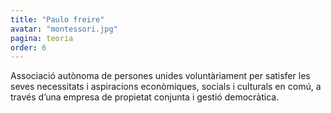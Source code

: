 ```yaml
---
title: "Paulo freire"
avatar: "montessori.jpg"
pagina: teoria
order: 6
---
```

Associació autònoma de persones unides voluntàriament per satisfer les seves necessitats i aspiracions econòmiques, socials i culturals en comú, a través d’una empresa de propietat conjunta i gestió democràtica.
